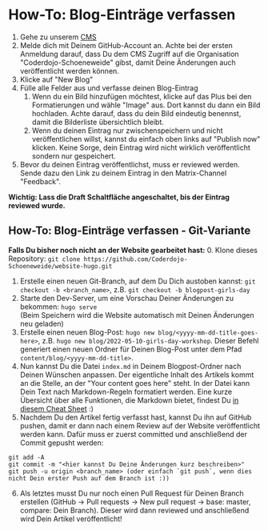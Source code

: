 # How-To: Blog-Einträge verfassen

1. Gehe zu unserem [CMS](https://coderdojo-schoeneweide.github.io/admin/)
2. Melde dich mit Deinem GitHub-Account an. Achte bei der ersten Anmeldung darauf, dass Du dem CMS Zugriff auf die Organisation "Coderdojo-Schoeneweide" gibst, damit Deine Änderungen auch veröffentlicht werden können.
3. Klicke auf "New Blog"
4. Fülle alle Felder aus und verfasse deinen Blog-Eintrag
     1. Wenn du ein Bild hinzufügen möchtest, klicke auf das Plus bei den Formatierungen und wähle "Image" aus. Dort kannst du dann ein Bild hochladen. Achte darauf, dass du dein Bild eindeutig benennst, damit die Bilderliste übersichtlich bleibt.
     2. Wenn du deinen Eintrag nur zwischenspeichern und nicht veröffentlichen willst, kannst du einfach oben links auf "Publish now" klicken. Keine Sorge, dein Eintrag wird nicht wirklich veröffentlicht sondern nur gespeichert.
5. Bevor du deinen Eintrag veröffentlichst, muss er reviewed werden. Sende dazu den Link zu deinem Eintrag in den Matrix-Channel "Feedback".

**Wichtig: Lass die Draft Schaltfläche angeschaltet, bis der Eintrag reviewed wurde.**


## How-To: Blog-Einträge verfassen - Git-Variante

**Falls Du bisher noch nicht an der Website gearbeitet hast:**
0. Klone dieses Repository: `git clone https://github.com/Coderdojo-Schoeneweide/website-hugo.git`

1. Erstelle einen neuen Git-Branch, auf dem Du Dich austoben kannst: `git checkout -b <branch_name>`, z.B. `git checkout -b blogpost-girls-day`
2. Starte den Dev-Server, um eine Vorschau Deiner Änderungen zu bekommen: `hugo serve`\
(Beim Speichern wird die Website automatisch mit Deinen Änderungen neu geladen)
3. Erstelle einen neuen Blog-Post: `hugo new blog/<yyyy-mm-dd-title-goes-here>`, z.B. `hugo new blog/2022-05-10-girls-day-workshop`.
Dieser Befehl generiert einen neuen Ordner für Deinen Blog-Post unter dem Pfad `content/blog/<yyyy-mm-dd-title>`.
4. Nun kannst Du die Datei `index.md` in Deinem Blogpost-Ordner nach Deinen Wünschen anpassen.
Der eigentliche Inhalt des Artikels kommt an die Stelle, an der "Your content goes here" steht.
In der Datei kann Dein Text nach Markdown-Regeln formatiert werden.
Eine kurze Übersicht über alle Funktionen, die Markdown bietet, findest Du [in diesem Cheat Sheet](https://github.com/adam-p/markdown-here/wiki/Markdown-Cheatsheet) :)
5. Nachdem Du den Artikel fertig verfasst hast, kannst Du ihn auf GitHub pushen, damit er dann nach einem Review auf
der Website veröffentlicht werden kann. Dafür muss er zuerst committed und anschließend der Commit gepusht werden:
```
git add -A
git commit -m "<hier kannst Du Deine Änderungen kurz beschreiben>"
git push -u origin <branch_name> (oder einfach `git push`, wenn dies nicht Dein erster Push auf dem Branch ist :))
```
6. Als letztes musst Du nur noch einen Pull Request für Deinen Branch erstellen (GitHub -> Pull requests -> New pull request -> base: master, compare: Dein Branch).
Dieser wird dann reviewed und anschließend wird Dein Artikel veröffentlicht!

